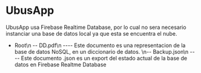 # UbusApp
UbusApp usa Firebase Realtime Database, por lo cual no sera necesario instanciar una base de datos local ya que esta se encuentra el nube.
- Root\n
-- DD.pdf\n
---- Este documento es una representacion de la base de datos NoSQL, en un diccionario de datos.
\n-- Backup.json\n
---- Este documento .json es un export del estado actual de la base de datos en Firebase Realtme Database
